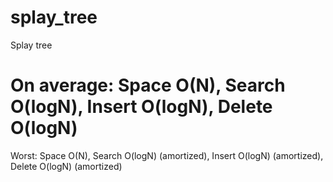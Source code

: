 splay_tree
==========

Splay tree

On average:
Space O(N), Search O(logN), Insert O(logN), Delete O(logN)
==========
Worst:
Space O(N), Search O(logN) (amortized), Insert O(logN) (amortized), Delete O(logN) (amortized)
